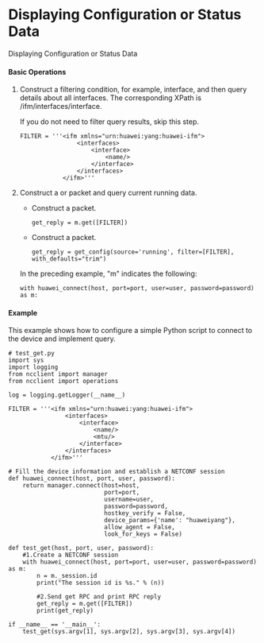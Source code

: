Displaying Configuration or Status Data
=======================================

Displaying Configuration or Status Data

#### Basic Operations

1. Construct a filtering condition, for example, interface, and then query details about all interfaces. The corresponding XPath is /ifm/interfaces/interface.
   
   
   
   If you do not need to filter query results, skip this step.
   
   ```
   FILTER = '''<ifm xmlns="urn:huawei:yang:huawei-ifm"> 
                   <interfaces> 
                       <interface> 
                           <name/> 
                       </interface> 
                   </interfaces> 
               </ifm>'''
   ```
2. Construct a <get> or <get-config> packet and query current running data.
   
   
   * Construct a <get> packet.
     ```
     get_reply = m.get([FILTER])
     ```
   * Construct a <get-config> packet.
     ```
     get_reply = get_config(source='running', filter=[FILTER], with_defaults="trim")
     ```
   
   In the preceding example, "m" indicates the following:
   
   ```
   with huawei_connect(host, port=port, user=user, password=password) as m:
   ```

#### Example

This example shows how to configure a simple Python script to connect to the device and implement query.

```
# test_get.py
import sys
import logging 
from ncclient import manager
from ncclient import operations

log = logging.getLogger(__name__)

FILTER = '''<ifm xmlns="urn:huawei:yang:huawei-ifm">
                <interfaces>
                    <interface>
                        <name/>
                        <mtu/>
                    </interface>
                </interfaces>
            </ifm>'''

# Fill the device information and establish a NETCONF session
def huawei_connect(host, port, user, password):
    return manager.connect(host=host,
                           port=port,
                           username=user,
                           password=password,
                           hostkey_verify = False,
                           device_params={'name': "huaweiyang"},
                           allow_agent = False,
                           look_for_keys = False)

def test_get(host, port, user, password):
    #1.Create a NETCONF session
    with huawei_connect(host, port=port, user=user, password=password) as m:
        n = m._session.id
        print("The session id is %s." % (n))

        #2.Send get RPC and print RPC reply
        get_reply = m.get([FILTER])
        print(get_reply)

if __name__ == '__main__':
    test_get(sys.argv[1], sys.argv[2], sys.argv[3], sys.argv[4])
```